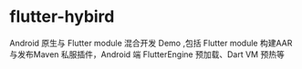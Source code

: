 # flutter-hybird
Android 原生与 Flutter module 混合开发 Demo ,包括 Flutter module 构建AAR与发布Maven 私服插件，Android 端 FlutterEngine 预加载、Dart VM 预热等
